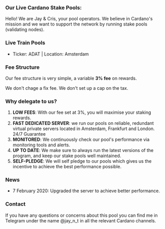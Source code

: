 ### Our Live Cardano Stake Pools:

Hello!
We are Jay & Cris, your pool operators. We believe in Cardano's mission and we want to support the network by running stake pools (validating nodes).

### Live Train Pools

 - Ticker: ADAT | Location: Amsterdam

### Fee Structure
Our fee structure is very simple, a variable **3%  fee** on rewards.

We don't chage a fix fee. We don't set up a cap on the tax.

### Why delegate to us?

 1. **LOW FEES**: With our fee set at 3%, you will maximise your staking rewards.
 2. **FAST DEDICATED SERVER**: we run our pools on reliable, redundant virtual private servers located in Amsterdam, Frankfurt and London. 24/7 Guarantee
 3. **MONITORED**: We continuously check our pool's performance via monitoring tools and alerts.
 4. **UP TO DATE**: We make sure to always run the latest versions of the program, and keep our stake pools well maintained.
 5. **SELF-PLEDGE**: We will self pledge to our pools which gives us the incentive to achieve the best performance possible.

### News

- 7 February 2020: Upgraded the server to achieve better performance.

### Contact

If you have any questions or concerns about this pool you can find me in Telegram under the name @jay_n_t in all the relevant Cardano channels.
